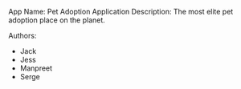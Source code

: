 App Name: Pet Adoption Application
Description: The most elite pet adoption place on the planet.

Authors:
- Jack
- Jess
- Manpreet
- Serge